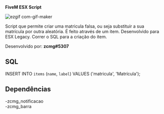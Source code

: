 **FiveM ESX Script**</br>

![ezgif com-gif-maker](https://user-images.githubusercontent.com/88593228/194432921-32a785f0-8572-4ae2-a821-4fd5891ce206.gif)

Script que permite criar uma matricula falsa, ou seja substituir a sua matrícula por outra aleatória. É feito através de um item. Desenvolvido para ESX Legacy.
Correr o SQL para a criação do item.</br>

Desenvolvido por: **zcmg#5307**

## SQL
INSERT INTO `items` (`name`, `label`) VALUES ('matricula', 'Matrícula');

## Dependências
-zcmg_notificacao</br>
-zcmg_barra
